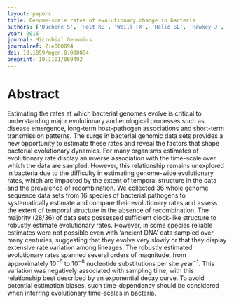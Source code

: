 ```yaml
---
layout: papers
title: Genome-scale rates of evolutionary change in bacteria
authors: ['Duchene S', 'Holt KE', 'Weill FX', 'Hello SL', 'Hawkey J', 'Edwards DJ', 'Fourment M', 'Holmes EC']
year: 2016
journal: Microbial Genomics
journalref: 2:e000094
doi: 10.1099/mgen.0.000094
preprint: 10.1101/069492
---
```


# Abstract

Estimating the rates at which bacterial genomes evolve is critical to understanding major evolutionary and ecological processes such as disease emergence, long-term host–pathogen associations and short-term transmission patterns. The surge in bacterial genomic data sets provides a new opportunity to estimate these rates and reveal the factors that shape bacterial evolutionary dynamics. For many organisms estimates of evolutionary rate display an inverse association with the time-scale over which the data are sampled. However, this relationship remains unexplored in bacteria due to the difficulty in estimating genome-wide evolutionary rates, which are impacted by the extent of temporal structure in the data and the prevalence of recombination. We collected 36 whole genome sequence data sets from 16 species of bacterial pathogens to systematically estimate and compare their evolutionary rates and assess the extent of temporal structure in the absence of recombination. The majority (28/36) of data sets possessed sufficient clock-like structure to robustly estimate evolutionary rates. However, in some species reliable estimates were not possible even with ‘ancient DNA’ data sampled over many centuries, suggesting that they evolve very slowly or that they display extensive rate variation among lineages. The robustly estimated evolutionary rates spanned several orders of magnitude, from approximately 10<sup>−5</sup> to 10<sup>−8</sup> nucleotide substitutions per site year<sup>−1</sup>. This variation was negatively associated with sampling time, with this relationship best described by an exponential decay curve. To avoid potential estimation biases, such time-dependency should be considered when inferring evolutionary time-scales in bacteria.